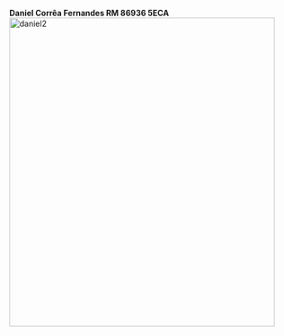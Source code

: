 **Daniel Corrêa Fernandes RM 86936 5ECA**
</br>
<img width="472" height="550" alt="daniel2" src="https://github.com/user-attachments/assets/423d7054-1534-4bcb-ab3b-a4a1a5285bf5" />
